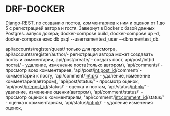 # DRF-DOCKER
Django-REST, по созданию постов, комментариев к ним и оценок от 1 до 5 с регистрацией автора и гостя.
Завернут в Docker с базой данных Postgres.
запуск докера;
docker-compose build,
docker-compose up -d,
docker-compose exec db psql --username=test_user --dbname=test_db.


api/accounts/register/quest/ только для просмотра,
api/accounts/register/author/- регистрация автора может создавать посты и комментарии,
api/post/create/ - создать пост,
api/post/int(id поста)/ - удаление, изменение поста(только автором),
'api/comments/'-просмотр всех комментариев,
'api/post/<int:post_id>/comment/ - комментарий к посту,
'api/comment/<int:pk>/ - удаление, изменение комментария(автором),
'api/post/status/' - просмотр оценок,
'api/post/<int:post_id>/status/' - оценка к постам,
'api/status/<int:pk>/' - удаление, изменение оценки(автором),
'api/comment/status/' - просмотр оценок к комментариям,
'api/comment/<int:comment_id>/status/' - оценка к комментариям,
'api/status/<int:pk>/' - удаление изменения оценок,
 
